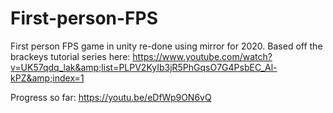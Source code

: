 # First-person-FPS
First person FPS game in unity re-done using mirror for 2020. Based off the brackeys tutorial series here: https://www.youtube.com/watch?v=UK57qdq_lak&amp;list=PLPV2KyIb3jR5PhGqsO7G4PsbEC_Al-kPZ&amp;index=1

Progress so far: https://youtu.be/eDfWp9ON6vQ
